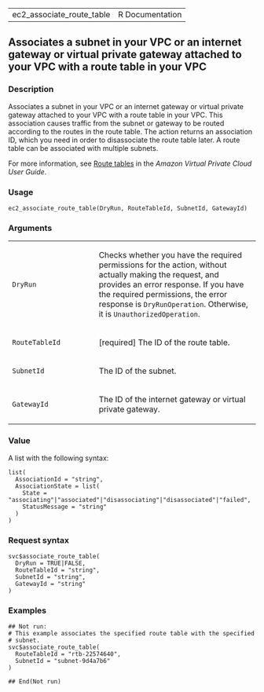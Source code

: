 <table style="width: 100%;">
<tbody>
<tr class="odd">
<td>ec2_associate_route_table</td>
<td style="text-align: right;">R Documentation</td>
</tr>
</tbody>
</table>

## Associates a subnet in your VPC or an internet gateway or virtual private gateway attached to your VPC with a route table in your VPC

### Description

Associates a subnet in your VPC or an internet gateway or virtual
private gateway attached to your VPC with a route table in your VPC.
This association causes traffic from the subnet or gateway to be routed
according to the routes in the route table. The action returns an
association ID, which you need in order to disassociate the route table
later. A route table can be associated with multiple subnets.

For more information, see [Route
tables](https://docs.aws.amazon.com/vpc/latest/userguide/VPC_Route_Tables.html)
in the *Amazon Virtual Private Cloud User Guide*.

### Usage

    ec2_associate_route_table(DryRun, RouteTableId, SubnetId, GatewayId)

### Arguments

<table>
<colgroup>
<col style="width: 35%" />
<col style="width: 65%" />
</colgroup>
<tbody>
<tr class="odd">
<td><code id="ec2_associate_route_table_:_DryRun">DryRun</code></td>
<td><p>Checks whether you have the required permissions for the action,
without actually making the request, and provides an error response. If
you have the required permissions, the error response is
<code>DryRunOperation</code>. Otherwise, it is
<code>UnauthorizedOperation</code>.</p></td>
</tr>
<tr class="even">
<td><code
id="ec2_associate_route_table_:_RouteTableId">RouteTableId</code></td>
<td><p>[required] The ID of the route table.</p></td>
</tr>
<tr class="odd">
<td><code id="ec2_associate_route_table_:_SubnetId">SubnetId</code></td>
<td><p>The ID of the subnet.</p></td>
</tr>
<tr class="even">
<td><code
id="ec2_associate_route_table_:_GatewayId">GatewayId</code></td>
<td><p>The ID of the internet gateway or virtual private
gateway.</p></td>
</tr>
</tbody>
</table>

### Value

A list with the following syntax:

    list(
      AssociationId = "string",
      AssociationState = list(
        State = "associating"|"associated"|"disassociating"|"disassociated"|"failed",
        StatusMessage = "string"
      )
    )

### Request syntax

    svc$associate_route_table(
      DryRun = TRUE|FALSE,
      RouteTableId = "string",
      SubnetId = "string",
      GatewayId = "string"
    )

### Examples

    ## Not run: 
    # This example associates the specified route table with the specified
    # subnet.
    svc$associate_route_table(
      RouteTableId = "rtb-22574640",
      SubnetId = "subnet-9d4a7b6"
    )

    ## End(Not run)

